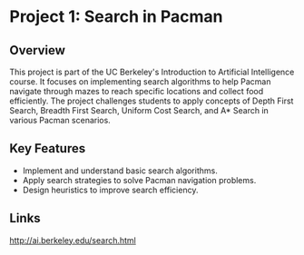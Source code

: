 # Project 1: Search in Pacman

## Overview

This project is part of the UC Berkeley's Introduction to Artificial Intelligence course. It focuses on implementing search algorithms to help Pacman navigate through mazes to reach specific locations and collect food efficiently. The project challenges students to apply concepts of Depth First Search, Breadth First Search, Uniform Cost Search, and A* Search in various Pacman scenarios.

## Key Features

- Implement and understand basic search algorithms.
- Apply search strategies to solve Pacman navigation problems.
- Design heuristics to improve search efficiency.

## Links

http://ai.berkeley.edu/search.html
